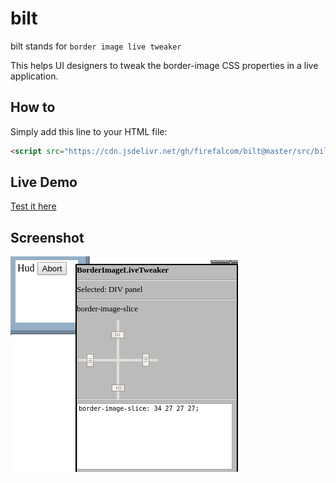 # bilt
bilt stands for `border image live tweaker`

This helps UI designers to tweak the border-image CSS properties in a live application.

## How to

Simply add this line to your HTML file:
```html
<script src="https://cdn.jsdelivr.net/gh/firefalcom/bilt@master/src/bilt.js"></script>
```

## Live Demo

[Test it here](https://cdn.rawgit.com/firefalcom/bilt/master/test/test.html)

## Screenshot

![screenshot](https://raw.githubusercontent.com/firefalcom/bilt/master/screenshot.png)
